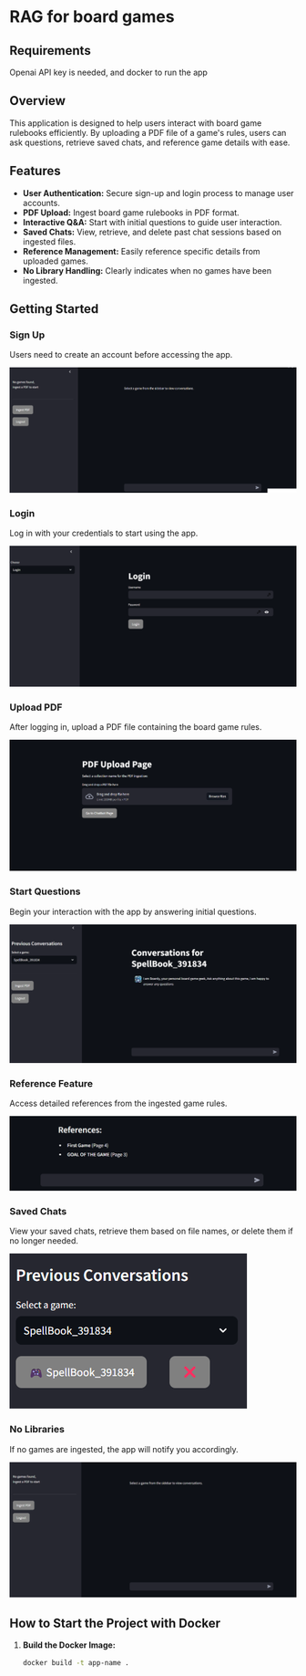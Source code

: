 # RAG for board games

## Requirements
Openai API key is needed, and docker to run the app

## Overview
This application is designed to help users interact with board game rulebooks efficiently. By uploading a PDF file of a game's rules, users can ask questions, retrieve saved chats, and reference game details with ease.

## Features
- **User Authentication:** Secure sign-up and login process to manage user accounts.
- **PDF Upload:** Ingest board game rulebooks in PDF format.
- **Interactive Q&A:** Start with initial questions to guide user interaction.
- **Saved Chats:** View, retrieve, and delete past chat sessions based on ingested files.
- **Reference Management:** Easily reference specific details from uploaded games.
- **No Library Handling:** Clearly indicates when no games have been ingested.

## Getting Started

### Sign Up
Users need to create an account before accessing the app.

![Sign Up](readme_images/sign_up.png)

### Login
Log in with your credentials to start using the app.

![Login](readme_images/login.png)

### Upload PDF
After logging in, upload a PDF file containing the board game rules.

![Upload PDF](readme_images/upload_pdf.png)

### Start Questions
Begin your interaction with the app by answering initial questions.

![Start Questions](readme_images/start_questions.png)

### Reference Feature
Access detailed references from the ingested game rules.

![Reference](readme_images/reference.png)

### Saved Chats
View your saved chats, retrieve them based on file names, or delete them if no longer needed.

![Saved Chats](readme_images/saved_chats.png)

### No Libraries
If no games are ingested, the app will notify you accordingly.

![No Libraries](readme_images/no_libraries.png)

## How to Start the Project with Docker

1. **Build the Docker Image:**
   ```bash
   docker build -t app-name .
